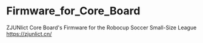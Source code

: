 # Firmware_for_Core_Board
 ZJUNlict Core Board's Firmware for the Robocup Soccer Small-Size League https://zjunlict.cn/
